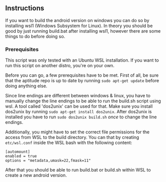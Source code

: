 ## Instructions ##
If you want to build the android version on windows you can do so by installing wsl1 (Windows Subsystem for Linux).
In theory you should be good by just running build.bat after installing wsl1, however there are some things to do before doing so.

### Prerequisites ###
This script was only tested with an Ubuntu WSL installation. If you want to run this script on another distro, you're on your own.

Before you can go, a few prerequisites have to be met.
First of all, be sure that the aptitude repo is up to date by running `sudo apt-get update` before doing anything else.

Since line endings are different between windows & linux, you have to manually change the line endings to be able to run
the build.sh script using wsl. A tool called 'dos2unix' can be used for that. Make sure you install dos2unix by running
`sudo apt-get install dos2unix`. After dos2unix is installed you have to run `sudo dos2unix build.sh` *once* to change the
line endings.

Additionally, you might have to set the correct file permissions for the access from WSL to the build directory.
You can that by creating `etc/wsl.conf` inside the WSL bash with the following content:
```
[automount]
enabled = true
options = "metadata,umask=22,fmask=11"
```

After that you should be able to run build.bat or build.sh within WSL to create a new android version.